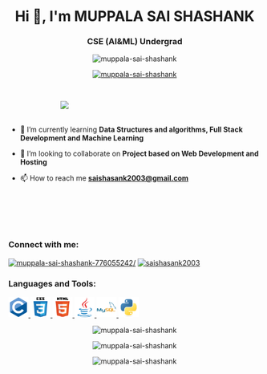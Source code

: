 <h1 align="center">Hi 👋, I'm MUPPALA SAI SHASHANK</h1>
<h3 align="center">CSE (AI&ML) Undergrad</h3>

<p align="center"> <img src="https://komarev.com/ghpvc/?username=muppala-sai-shashank&label=Profile%20views&color=0e75b6&style=flat" alt="muppala-sai-shashank" /> </p>

<p align="center"> <a href="https://github.com/ryo-ma/github-profile-trophy"><img src="https://github-profile-trophy.vercel.app/?username=muppala-sai-shashank" alt="muppala-sai-shashank" /></a> </p>

<p align="left"> <a href="https://twitter.com/" target="blank"><img src="https://img.shields.io/twitter/follow/?logo=twitter&style=for-the-badge" alt="" /></a> </p>
<img src="https://camo.githubusercontent.com/5ddf73ad3a205111cf8c686f687fc216c2946a75005718c8da5b837ad9de78c9/68747470733a2f2f7468756d62732e6766796361742e636f6d2f4576696c4e657874446576696c666973682d736d616c6c2e676966" width=400 align="right">
<br><br>

- 🌱 I’m currently learning **Data Structures and algorithms, Full Stack Development and Machine Learning**

- 👯 I’m looking to collaborate on **Project based on Web Development and Hosting**

- 📫 How to reach me **saishasank2003@gmail.com**
<br><br><br><br><br><br>
<h3 align="left">Connect with me:</h3>
<p align="left">
<a href="https://linkedin.com/in/muppala-sai-shashank-776055242/" target="blank"><img align="center" src="https://raw.githubusercontent.com/rahuldkjain/github-profile-readme-generator/master/src/images/icons/Social/linked-in-alt.svg" alt="muppala-sai-shashank-776055242/" height="30" width="40" /></a>
<a href="https://instagram.com/saishasank2003" target="blank"><img align="center" src="https://raw.githubusercontent.com/rahuldkjain/github-profile-readme-generator/master/src/images/icons/Social/instagram.svg" alt="saishasank2003" height="30" width="40" /></a>
</p>

<h3 align="left">Languages and Tools:</h3>
<p align="left"> <a href="https://www.cprogramming.com/" target="_blank" rel="noreferrer"> <img src="https://raw.githubusercontent.com/devicons/devicon/master/icons/c/c-original.svg" alt="c" width="40" height="40"/> </a> <a href="https://www.w3schools.com/css/" target="_blank" rel="noreferrer"> <img src="https://raw.githubusercontent.com/devicons/devicon/master/icons/css3/css3-original-wordmark.svg" alt="css3" width="40" height="40"/> </a> <a href="https://www.w3.org/html/" target="_blank" rel="noreferrer"> <img src="https://raw.githubusercontent.com/devicons/devicon/master/icons/html5/html5-original-wordmark.svg" alt="html5" width="40" height="40"/> </a> <a href="https://www.java.com" target="_blank" rel="noreferrer"> <img src="https://raw.githubusercontent.com/devicons/devicon/master/icons/java/java-original.svg" alt="java" width="40" height="40"/> </a> <a href="https://www.mysql.com/" target="_blank" rel="noreferrer"> <img src="https://raw.githubusercontent.com/devicons/devicon/master/icons/mysql/mysql-original-wordmark.svg" alt="mysql" width="40" height="40"/> </a> <a href="https://www.python.org" target="_blank" rel="noreferrer"> <img src="https://raw.githubusercontent.com/devicons/devicon/master/icons/python/python-original.svg" alt="python" width="40" height="40"/> </a> </p>

<p align="center"><img src="https://github-readme-stats.vercel.app/api/top-langs?username=muppala-sai-shashank&show_icons=true&locale=en&layout=compact" alt="muppala-sai-shashank" /></p>

<p align="center"><img src="https://github-readme-stats.vercel.app/api?username=muppala-sai-shashank&show_icons=true&locale=en" alt="muppala-sai-shashank" /></p>

<p align="center"><img src="https://github-readme-streak-stats.herokuapp.com/?user=muppala-sai-shashank&" alt="muppala-sai-shashank" /></p>
